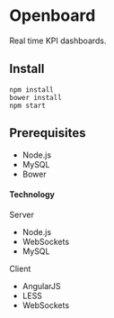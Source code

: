 # Openboard

Real time KPI dashboards.

## Install

```
npm install
bower install
npm start
```

## Prerequisites

- Node.js
- MySQL
- Bower

#### Technology

Server

- Node.js
- WebSockets
- MySQL

Client

- AngularJS
- LESS
- WebSockets
